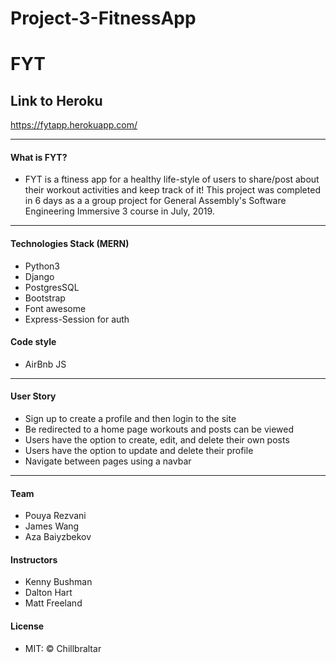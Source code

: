 # Project-3-FitnessApp

# FYT

## Link to Heroku
https://fytapp.herokuapp.com/

-------------------------------------------
#### What is FYT?

- FYT is a ftiness app for a healthy life-style of users to share/post about their workout activities and keep track of it! This project was completed in 6 days as a a group project for General Assembly's Software Engineering Immersive 3 course in July, 2019.

-------------------------------------------

#### Technologies Stack (MERN)
- Python3
- Django
- PostgresSQL
- Bootstrap 
- Font awesome
- Express-Session for auth

#### Code style
- AirBnb JS

-----------------------------------------------------------------------------------
#### User Story
- Sign up to create a profile and then login to the site
- Be redirected to a home page workouts and posts can be viewed
- Users have the option to create, edit, and delete their own posts
- Users have the option to update and delete their profile
- Navigate between pages using a navbar


-------------------------------------------------------------------------------------------

#### Team
- Pouya Rezvani
- James Wang
- Aza Baiyzbekov

#### Instructors
- Kenny Bushman
- Dalton Hart
- Matt Freeland

#### License
- MIT: © Chillbraltar

